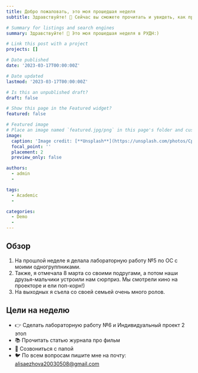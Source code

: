 ```yaml
---
title: Добро пожаловать, это моя прошедшая неделя
subtitle: Здравствуйте! 👋 Сейчас вы сможете прочитать и увидеть, как прошла моя учебная неделя в университете.

# Summary for listings and search engines
summary: Здравствуйте! 👋 Это моя прошедшая неделя в РУДН:)

# Link this post with a project
projects: []

# Date published
date: '2023-03-17T00:00:00Z'

# Date updated
lastmod: '2023-03-17T00:00:00Z'

# Is this an unpublished draft?
draft: false

# Show this page in the Featured widget?
featured: false

# Featured image
# Place an image named `featured.jpg/png` in this page's folder and customize its options here.
image:
  caption: 'Image credit: [**Unsplash**](https://unsplash.com/photos/CpkOjOcXdUY)'
  focal_point: ''
  placement: 2
  preview_only: false

authors:
  - admin
  - 

tags:
  - Academic
  - 

categories:
  - Demo
  - 
---
```


## Обзор

1. На прошлой неделе я делала лабораторную работу №5 по ОС с моими одногруппниками.
2. Также, я отмечала 8 марта со своими подругами, а потом наши друзья-мальчики устроили нам сюрприз. Мы смотрели кино на проекторе и ели поп-корн!)
3. На выходных я съела со своей семьей очень много ролов.



## Цели на неделю

- 👉 Сделать лабораторную работу №6 и Индивидуальный проект 2 этоп
- 📚 Прочитать статью журнала про фильм
- 💬 Созвониться с папой
- 🐦 По всем вопросам пишите мне на почту: alisaezhova20030508@gmail.com
